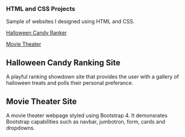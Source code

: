 ### **HTML and CSS Projects**

 Sample of websites I designed using HTML and CSS.

 [Halloween Candy Ranker](https://github.com/rossmatt707/HTML-and-CSS-CC/tree/main/One_Page)

 [Movie Theater](https://github.com/rossmatt707/HTML-and-CSS-CC/tree/main/bootstrap4-project)

 ## **Halloween Candy Ranking Site**
 
 A playful ranking showdown site that provides the user with a gallery of halloween treats
 and polls their personal preferance.

 ## **Movie Theater Site**

A movie theater webpage styled using Bootstrap 4. It demonsrates Bootstrap capabilities
such as navbar, jumbotron, form, cards and dropdowns.

 

